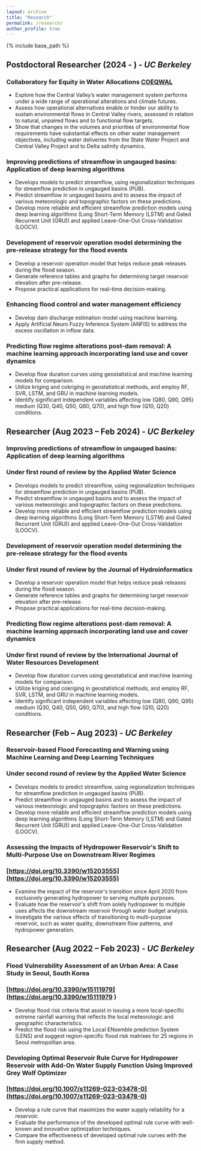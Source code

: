 ```yaml
---
layout: archive
title: "Research"
permalink: /research/
author_profile: true
---
```


{% include base_path %}

## Postdoctoral Researcher (2024 - ) - _UC Berkeley_
### Collaboratory for Equity in Water Allocations [COEQWAL](https://live-coeqwal-ca.pantheon.berkeley.edu/)
*	Explore how the Central Valley’s water management system performs under a wide range of operational alterations and climate futures. 
*	Assess how operational alternatives enable or hinder our ability to sustain environmental flows in Central Valley rivers, assessed in relation to natural, unpaired flows and to functional flow targets. 
*	Show that changes in the volumes and priorities of environmental flow requirements have substantial effects on other water management objectives, including water deliveries from the State Water Project and Central Valley Project and to Delta salinity dynamics.

### Improving predictions of streamflow in ungauged basins: Application of deep learning algorithms
*	Develops models to predict streamflow, using regionalization techniques for streamflow prediction in ungauged basins (PUB).
*	Predict streamflow in ungauged basins and to assess the impact of various meteorologic and topographic factors on these predictions. 
*	Develop more reliable and efficient streamflow prediction models using deep learning algorithms (Long Short-Term Memory (LSTM) and Gated Recurrent Unit (GRU)) and applied Leave-One-Out Cross-Validation (LOOCV).

### Development of reservoir operation model determining the pre-release strategy for the flood events
*	Develop a reservoir operation model that helps reduce peak releases during the flood season.
*	Generate reference tables and graphs for determining target reservoir elevation after pre-release.
*	Propose practical applications for real-time decision-making.

### Enhancing flood control and water management efficiency
*	Develop dam discharge estimation model using machine learning. 
*	Apply Artificial Neuro Fuzzy Inference System (ANFIS) to address the excess oscillation in inflow data.

### Predicting flow regime alterations post-dam removal: A machine learning approach incorporating land use and cover dynamics
*	Develop flow duration curves using geostatistical and machine learning models for comparison.
*	Utilize kriging and cokriging in geostatistical methods, and employ RF, SVR, LSTM, and GRU in machine learning models.
*	Identify significant independent variables affecting low (Q80, Q90, Q95) medium (Q30, Q40, Q50, Q60, Q70), and high flow (Q10, Q20) conditions. 

## Researcher (Aug 2023 – Feb 2024) - _UC Berkeley_
### Improving predictions of streamflow in ungauged basins: Application of deep learning algorithms
### Under first round of review by the Applied Water Science
*	Develops models to predict streamflow, using regionalization techniques for streamflow prediction in ungauged basins (PUB).
*	Predict streamflow in ungauged basins and to assess the impact of various meteorologic and topographic factors on these predictions. 
* Develop more reliable and efficient streamflow prediction models using deep learning algorithms (Long Short-Term Memory (LSTM) and Gated Recurrent Unit (GRU)) and applied Leave-One-Out Cross-Validation (LOOCV).

### Development of reservoir operation model determining the pre-release strategy for the flood events
### Under first round of review by the Journal of Hydroinformatics
*	Develop a reservoir operation model that helps reduce peak releases during the flood season.
*	Generate reference tables and graphs for determining target reservoir elevation after pre-release.
*	Propose practical applications for real-time decision-making.

### Predicting flow regime alterations post-dam removal: A machine learning approach incorporating land use and cover dynamics
### Under first round of review by the International Journal of Water Resources Development
*	Develop flow duration curves using geostatistical and machine learning models for comparison.
*	Utilize kriging and cokriging in geostatistical methods, and employ RF, SVR, LSTM, and GRU in machine learning models.
*	Identify significant independent variables affecting low (Q80, Q90, Q95) medium (Q30, Q40, Q50, Q60, Q70), and high flow (Q10, Q20) conditions. 

## Researcher (Feb – Aug 2023) - _UC Berkeley_
### Reservoir-based Flood Forecasting and Warning using Machine Learning and Deep Learning Techniques
### Under second round of review by the Applied Water Science
*	Develops models to predict streamflow, using regionalization techniques for streamflow prediction in ungauged basins (PUB).
*	Predict streamflow in ungauged basins and to assess the impact of various meteorologic and topographic factors on these predictions. 
*	Develop more reliable and efficient streamflow prediction models using deep learning algorithms (Long Short-Term Memory (LSTM) and Gated Recurrent Unit (GRU)) and applied Leave-One-Out Cross-Validation (LOOCV).

### Assessing the Impacts of Hydropower Reservoir's Shift to Multi-Purpose Use on Downstream River Regimes
### [https://doi.org/10.3390/w15203555](https://doi.org/10.3390/w15203555)
*	Examine the impact of the reservoir's transition since April 2020 from exclusively generating hydropower to serving multiple purposes.
*	Evaluate how the reservoir's shift from solely hydropower to multiple uses affects the downstream reservoir through water budget analysis.
*	Investigate the various effects of transitioning to multi-purpose reservoir, such as water quality, downstream flow patterns, and hydropower generation.

## Researcher (Aug 2022 – Feb 2023) - _UC Berkeley_
### Flood Vulnerability Assessment of an Urban Area: A Case Study in Seoul, South Korea
### [https://doi.org/10.3390/w15111979](https://doi.org/10.3390/w15111979 )
*	Develop flood risk criteria that assist in issuing a more local-specific extreme rainfall warning that reflects the local meteorologic and geographic characteristics.
*	Predict the flood risk using the Local ENsemble prediction System (LENS) and suggest region-specific flood risk matrixes for 25 regions in Seoul metropolitan area.

### Developing Optimal Reservoir Rule Curve for Hydropower Reservoir with Add-On Water Supply Function Using Improved Grey Wolf Optimizer
### [https://doi.org/10.1007/s11269-023-03478-0](https://doi.org/10.1007/s11269-023-03478-0)
*	Develop a rule curve that maximizes the water supply reliability for a reservoir.
*	Evaluate the performance of the developed optimal rule curve with well-known and innovative optimization techniques.
*	Compare the effectiveness of developed optimal rule curves with the firm supply method.
